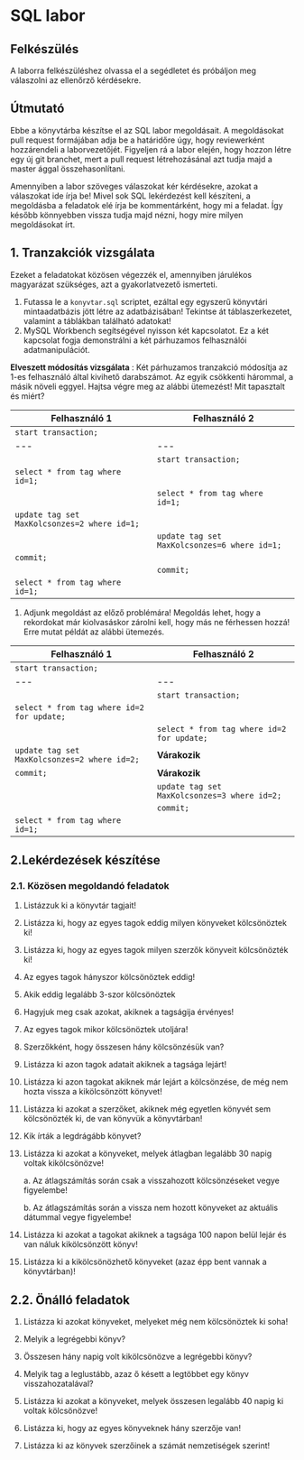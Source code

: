 # SQL labor

## Felkészülés
A laborra felkészüléshez olvassa el a segédletet és próbáljon meg válaszolni az ellenőrző kérdésekre.

## Útmutató
Ebbe a könyvtárba készítse el az SQL labor megoldásait. A megoldásokat pull request formájában adja be a határidőre úgy, hogy reviewerként hozzárendeli a laborvezetőjét.
Figyeljen rá a labor elején, hogy hozzon létre egy új git branchet, mert a pull request létrehozásánal azt tudja majd a master ággal összehasonlítani.

Amennyiben a labor szöveges válaszokat kér kérdésekre, azokat a válaszokat ide írja be!
Mivel sok SQL lekérdezést kell készíteni, a megoldásba a feladatok elé írja be kommentárként, hogy mi a feladat. Így később könnyebben vissza tudja majd nézni, hogy mire milyen megoldásokat írt.

## 1. Tranzakciók vizsgálata

Ezeket a feladatokat közösen végezzék el, amennyiben járulékos magyarázat szükséges, azt a gyakorlatvezető ismerteti.

1. Futassa le a `konyvtar.sql` scriptet, ezáltal egy egyszerű könyvtári mintaadatbázis jött létre az adatbázisában! Tekintse át táblaszerkezetet, valamint a táblákban található adatokat!
2. MySQL Workbench segítségével nyisson két kapcsolatot. Ez a két kapcsolat fogja demonstrálni a két párhuzamos felhasználói adatmanipulációt.

**Elveszett módosítás vizsgálata** : Két párhuzamos tranzakció módosítja az 1-es felhasználó által kivihető darabszámot. Az egyik csökkenti hárommal, a másik növeli eggyel. Hajtsa végre meg az alábbi ütemezést! Mit tapasztalt és miért?

| **Felhasználó 1** | **Felhasználó 2** |
| --- | --- |
| `start transaction;` | |
| --- | --- |
| | `start transaction;` |
| `select * from tag where id=1;` | |
| | `select * from tag where id=1;` |
| `update tag set MaxKolcsonzes=2 where id=1;` | |
| | `update tag set MaxKolcsonzes=6 where id=1;` |
| `commit;` | |
| | `commit;` |
| `select * from tag where id=1;` | |

1. Adjunk megoldást az előző problémára! Megoldás lehet, hogy a rekordokat már kiolvasáskor zárolni kell, hogy más ne férhessen hozzá! Erre mutat példát az alábbi ütemezés.

| **Felhasználó 1** | **Felhasználó 2** |
| --- | --- |
| `start transaction;` | |
| --- | --- |
| | `start transaction;` |
| `select * from tag where id=2 for update;` | |
| | `select * from tag where id=2 for update;` |
| `update tag set MaxKolcsonzes=2 where id=2;` | **Várakozik** |
| `commit;` | **Várakozik** |
| | `update tag set MaxKolcsonzes=3 where id=2;` |
| | `commit;` |
| `select * from tag where id=1;` | |

## 2.Lekérdezések készítése

### 2.1. Közösen megoldandó feladatok

1. Listázzuk ki a könyvtár tagjait!

2. Listázza ki, hogy az egyes tagok eddig milyen könyveket kölcsönöztek ki!

3. Listázza ki, hogy az egyes tagok milyen szerzők könyveit kölcsönözték ki!

4. Az egyes tagok hányszor kölcsönöztek eddig!

5. Akik eddig legalább 3-szor kölcsönöztek

6. Hagyjuk meg csak azokat, akiknek a tagságija érvényes!

7. Az egyes tagok mikor kölcsönöztek utoljára!

8. Szerzőkként, hogy összesen hány kölcsönzésük van?

9. Listázza ki azon tagok adatait akiknek a tagsága lejárt!

10. Listázza ki azon tagokat akiknek már lejárt a kölcsönzése, de még nem hozta vissza a kikölcsönzött könyvet!

11. Listázza ki azokat a szerzőket, akiknek még egyetlen könyvét sem kölcsönözték ki, de van könyvük a könyvtárban!

12. Kik írták a legdrágább könyvet?

13. Listázza ki azokat a könyveket, melyek átlagban legalább 30 napig voltak kikölcsönözve!

    a. Az átlagszámítás során csak a visszahozott kölcsönzéseket vegye figyelembe!

    b. Az átlagszámítás során a vissza nem hozott könyveket az aktuális dátummal vegye figyelembe!

14. Listázza ki azokat a tagokat akiknek a tagsága 100 napon belül lejár és van náluk kikölcsönzött könyv!

15. Listázza ki a kikölcsönözhető könyveket (azaz épp bent vannak a könyvtárban)!

## 2.2. Önálló feladatok

1. Listázza ki azokat könyveket, melyeket még nem kölcsönöztek ki soha!

2. Melyik a legrégebbi könyv?

3. Összesen hány napig volt kikölcsönözve a legrégebbi könyv?

4. Melyik tag a leglustább, azaz ő késett a legtöbbet egy könyv visszahozatalával?

5. Listázza ki azokat a könyveket, melyek összesen legalább 40 napig ki voltak kölcsönözve!

6. Listázza ki, hogy az egyes könyveknek hány szerzője van!

7. Listázza ki az könyvek szerzőinek a számát nemzetiségek szerint!